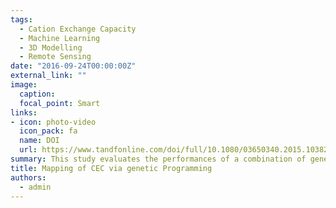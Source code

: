 ```yaml
---
tags:
  - Cation Exchange Capacity
  - Machine Learning
  - 3D Modelling
  - Remote Sensing
date: "2016-09-24T00:00:00Z"
external_link: ""
image:
  caption: 
  focal_point: Smart
links:
- icon: photo-video
  icon_pack: fa
  name: DOI
  url: https://www.tandfonline.com/doi/full/10.1080/03650340.2015.1038253
summary: This study evaluates the performances of a combination of genetic programming and soil depth functions to map the three-dimensional distribution of cation exchange capacity in a semiarid region located in Baneh region, Iran. Overall, results indicated the topsoil can be reasonably well predicted; however, the subsoil prediction needs to be improved.  
title: Mapping of CEC via genetic Programming
authors: 
  - admin
---
```

